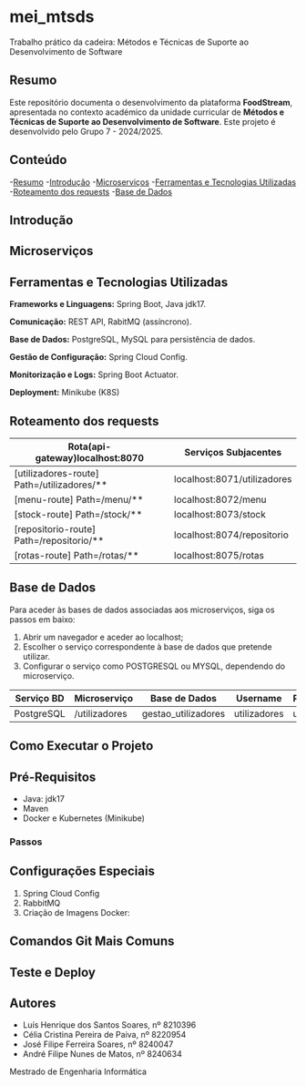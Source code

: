 # mei_mtsds
Trabalho prático da cadeira: Métodos e Técnicas de Suporte ao Desenvolvimento de Software

## Resumo

Este repositório documenta o desenvolvimento da plataforma **FoodStream**, apresentada no contexto académico da unidade curricular de **Métodos e Técnicas de Suporte ao Desenvolvimento de Software**. Este projeto é desenvolvido pelo Grupo 7 - 2024/2025.

## Conteúdo
-[Resumo](#resumo)
-[Introdução](#introdução)
-[Microserviços](#microserviços)
-[Ferramentas e Tecnologias Utilizadas](#ferramentas-e-tecnologias-utilizadas)
-[Roteamento dos requests](#roteamento-dos-requests)
-[Base de Dados](#base-de-dados)



## Introdução



## Microserviços



## Ferramentas e Tecnologias Utilizadas
**Frameworks e Linguagens:** Spring Boot, Java jdk17.

**Comunicação:** REST API, RabitMQ (assíncrono).

**Base de Dados:** PostgreSQL, MySQL para persistência de dados.

**Gestão de Configuração:** Spring Cloud Config.

**Monitorização e Logs:** Spring Boot Actuator.

**Deployment:** Minikube (K8S)

## Roteamento dos requests
| **Rota(api-gateway)localhost:8070**        | **Serviços Subjacentes**    |
|--------------------------------------------|-----------------------------|
| [utilizadores-route] Path=/utilizadores/** | localhost:8071/utilizadores |
| [menu-route] Path=/menu/**                 | localhost:8072/menu         |
| [stock-route] Path=/stock/**               | localhost:8073/stock        |
| [repositorio-route] Path=/repositorio/**   | localhost:8074/repositorio  |
| [rotas-route] Path=/rotas/**               | localhost:8075/rotas        |


## Base de Dados
Para aceder às bases de dados associadas aos microserviços, siga os passos em baixo:
1. Abrir um navegador e aceder ao localhost;
2. Escolher o serviço correspondente à base de dados que pretende utilizar.
3. Configurar o serviço como POSTGRESQL ou MYSQL, dependendo do microserviço.

| Serviço BD | Microserviço   | Base de Dados       | Username     | Password   |
|------------|----------------|---------------------|--------------|------------|
| PostgreSQL | /utilizadores  | gestao_utilizadores | utilizadores | utilizador |


## Como Executar o Projeto


## Pré-Requisitos
- Java: jdk17
- Maven
- Docker e Kubernetes (Minikube)

### Passos


## Configurações Especiais
1. Spring Cloud Config
2. RabbitMQ
3. Criação de Imagens Docker:




## Comandos Git Mais Comuns


## Teste e Deploy

## Autores

- Luís Henrique dos Santos Soares, nº 8210396
- Célia Cristina Pereira de Paiva, nº 8220954
- José Filipe Ferreira Soares, nº 8240047
- André Filipe Nunes de Matos, nº 8240634

Mestrado de Engenharia Informática